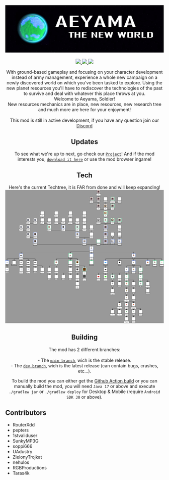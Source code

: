 <div align="center">
<img src="https://raw.githubusercontent.com/Aeyama-Mod/aeyama/main/src/assets/sprites/logo.png"/>
<br><br>

<a href="https://discord.gg/rNhkswkJst">
    <img src="https://img.shields.io/discord/1061344630987292835?color=287e29&label=Discord&logo=Discord&style=for-the-badge"/>
</a>
<a href="https://github.com/Aeyama-Mod/aeyama/releases/latest">
    <img src="https://img.shields.io/github/downloads/Aeyama-Mod/aeyama/total?color=287e29&logo=github&style=for-the-badge"/>
</a>
<a href="https://github.com/Aeyama-Mod/aeyama/commits/main">
    <img src="https://img.shields.io/github/last-commit/Aeyama-Mod/aeyama?color=287e29&style=for-the-badge"/>
</a>

With ground-based gameplay and focusing on your character development instead of army management, experience a whole new campaign
on a newly discovered world on which you've been tasked to explore. Using the new planet resources you'll have to rediscover
the technologies of the past to survive and deal with whatever this place throws at you.
<br>
Welcome to Aeyama, Soldier!
<br>
New resources mechanics are in place, new resources, new research tree and much more are here for your enjoyment!
<br><br>
This mod is still in active development, if you have any question join our <a href="https://discord.gg/rNhkswkJst">Discord</a>

## Updates
To see what we're up to next, go check our [`Project`][GithubProject]!
And if the mod interests you, [`download it here`][Download] or use the mod browser ingame!

## Tech
Here's the current Techtree, it is FAR from done and will keep expanding!
<img src="https://raw.githubusercontent.com/Aeyama-Mod/aeyama/main/src/assets/sprites/tech.drawio.png"/>

## Building
The mod has 2 different branches:<br><br>
    - The [`main branch`][BranchMain], wich is the stable release.<br>
    - The [`dev branch`][BranchDev], wich is the latest release (can contain bugs, crashes, etc...).<br>

To build the mod you can either get the [Github Action build][GithubBuild] or you can manually build the mod, you will need `Java 17` or above and execute `./gradlew jar` or `./gradlew deploy` for Desktop & Mobile (require `Android SDK 30` or above).
</div>

## Contributors
<ul>
    <li>RouterXdd</li>
    <li>pepters</li>
    <li>1stvaliduser</li>
    <li>SunkyMP3G</li>
    <li>soppi666</li>
    <li>UAdustry</li>
    <li>ZielonyTrojkat</li>
    <li>nehulos</li>
    <li>RGBProductions</li>
    <li>Taras4k</li>
</ul>

<!--------------------------------------------------------------------------------->

[Logo]: https://raw.githubusercontent.com/FredyJabe/aeyama/main/src/assets/sprites/logo.png

[GithubProject]: https://github.com/users/FredyJabe/projects/2
[GithubBuild]: https://github.com/FredyJabe/aeyama/actions
[BranchMain]: https://github.com/FredyJabe/aeyama/tree/main
[BranchDev]: https://github.com/FredyJabe/aeyama/tree/dev

[Discord]: https://discord.gg/rNhkswkJst
[Download]: https://github.com/FredyJabe/aeyama/releases/latest
[LastCommit]: https://github.com/FredyJabe/aeyama/commits/main

[DiscordBadge]: https://img.shields.io/discord/1061344630987292835?color=287e29&label=Discord&logo=Discord&style=for-the-badge
[DownloadBadge]: https://img.shields.io/github/downloads/FredyJabe/aeyama/total?color=287e29&logo=github&style=for-the-badge
[LastCommitBadge]: https://img.shields.io/github/last-commit/fredyjabe/aeyama?color=287e29&style=for-the-badge
